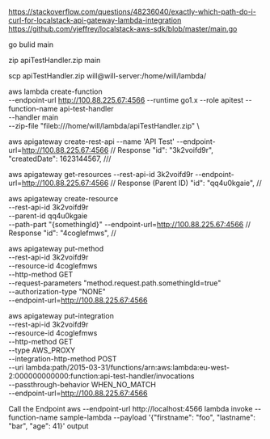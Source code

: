 
https://stackoverflow.com/questions/48236040/exactly-which-path-do-i-curl-for-localstack-api-gateway-lambda-integration
https://github.com/vjeffrey/localstack-aws-sdk/blob/master/main.go

go bulid main

zip apiTestHandler.zip main

scp apiTestHandler.zip will@will-server:/home/will/lambda/

aws lambda create-function \
--endpoint-url http://100.88.225.67:4566
--runtime go1.x
--role apitest 
--function-name api-test-handler \
--handler main \
--zip-file "fileb:///home/will/lambda/apiTestHandler.zip" \

aws apigateway create-rest-api --name 'API Test' --endpoint-url=http://100.88.225.67:4566
// Response
"id": "3k2voifd9r",
"createdDate": 1623144567,
///

aws apigateway get-resources --rest-api-id 3k2voifd9r --endpoint-url=http://100.88.225.67:4566
// Response (Parent ID)
 "id": "qq4u0kgaie",
//

aws apigateway create-resource \
--rest-api-id 3k2voifd9r \
--parent-id qq4u0kgaie \
--path-part "{somethingId}" --endpoint-url=http://100.88.225.67:4566
// Response
    "id": "4coglefmws",
//

aws apigateway put-method \
 --rest-api-id 3k2voifd9r \
 --resource-id 4coglefmws \
 --http-method GET \
 --request-parameters "method.request.path.somethingId=true" \
 --authorization-type "NONE" \
--endpoint-url=http://100.88.225.67:4566

aws apigateway put-integration \
 --rest-api-id 3k2voifd9r \
 --resource-id 4coglefmws \
 --http-method GET \
 --type AWS_PROXY \
 --integration-http-method POST \
 --uri lambda:path/2015-03-31/functions/arn:aws:lambda:eu-west-2:000000000000:function:api-test-handler/invocations \
 --passthrough-behavior WHEN_NO_MATCH \
 --endpoint-url=http://100.88.225.67:4566



Call the Endpoint aws --endpoint-url http://localhost:4566 lambda invoke
--function-name sample-lambda
--payload '{"firstname": "foo", "lastname": "bar", "age": 41}'
output